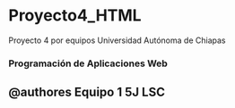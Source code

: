 # Proyecto4_HTML

Proyecto 4 por equipos Universidad Autónoma de Chiapas

### Programación de Aplicaciones Web

## @authores Equipo 1 5J LSC
